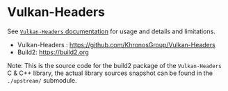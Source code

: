 # Vulkan-Headers

See [`Vulkan-Headers` documentation](https://github.com/KhronosGroup/Vulkan-Headers) for usage and details and
limitations.

 - Vulkan-Headers : https://github.com/KhronosGroup/Vulkan-Headers
 - Build2: https://build2.org

Note: This is the source code for the build2 package of the `Vulkan-Headers` C & C++ library,
the actual library sources snapshot can be found in the `./upstream/` submodule.

